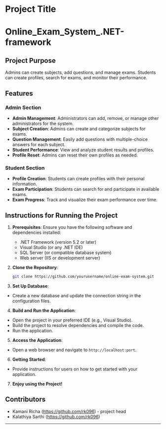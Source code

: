 # Project Title
# Online_Exam_System_.NET-framework

## Project Purpose
Admins can create subjects, add questions, and manage exams. Students can create profiles, search for exams, and monitor their performance.

## Features

### Admin Section
- **Admin Management**: Administrators can add, remove, or manage other administrators for the system.
- **Subject Creation**: Admins can create and categorize subjects for exams.
- **Question Management**: Easily add questions with multiple-choice answers for each subject.
- **Student Performance**: View and analyze student results and profiles.
- **Profile Reset**: Admins can reset their own profiles as needed.

### Student Section
- **Profile Creation**: Students can create profiles with their personal information.
- **Exam Participation**: Students can search for and participate in available exams.
- **Exam Progress**: Track and visualize their exam performance over time.

## Instructions for Running the Project
1. **Prerequisites**: Ensure you have the following software and dependencies installed:
   - .NET Framework (version 5.2 or later)
   - Visual Studio (or any .NET IDE)
   - SQL Server (or compatible database system)
   - Web server (IIS or development server)

2. **Clone the Repository**:
   ```sh
   git clone https://github.com/yourusername/online-exam-system.git

3. **Set Up Database**:
- Create a new database and update the connection string in the configuration files.

4. **Build and Run the Application**:
- Open the project in your preferred IDE (e.g., Visual Studio).
- Build the project to resolve dependencies and compile the code.
- Run the application.

5. **Access the Application**:
- Open a web browser and navigate to `http://localhost:port`.

6. **Getting Started**:
- Provide instructions for users on how to get started with your application.

7. **Enjoy using the Project!**

## Contributors
- Kamani Richa (https://github.com/rk096) - project head
- Kalathiya Sarthi (https://github.com/rk096) 

---
